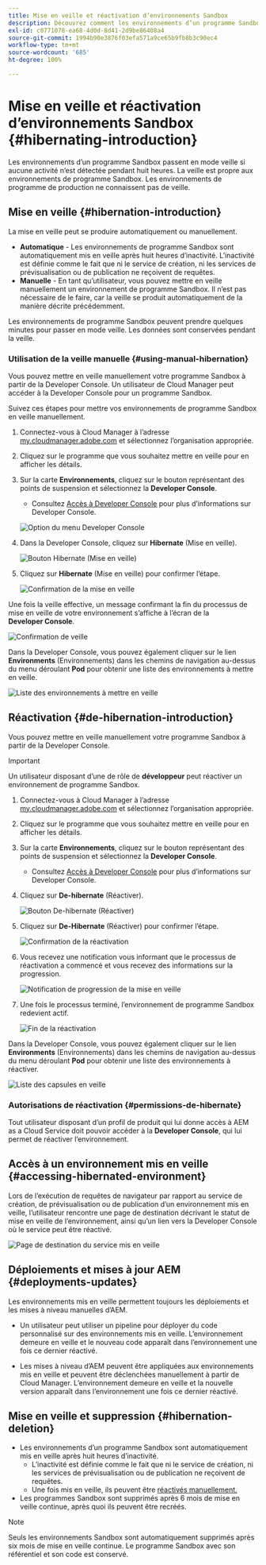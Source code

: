 ```yaml
---
title: Mise en veille et réactivation d’environnements Sandbox
description: Découvrez comment les environnements d’un programme Sandbox passent automatiquement en mode veille et comment les réactiver.
exl-id: c0771078-ea68-4d0d-8d41-2d9be86408a4
source-git-commit: 1994b90e3876f03efa571a9ce65b9fb8b3c90ec4
workflow-type: tm+mt
source-wordcount: '685'
ht-degree: 100%

---
```



# Mise en veille et réactivation d’environnements Sandbox {#hibernating-introduction}

Les environnements d’un programme Sandbox passent en mode veille si aucune activité n’est détectée pendant huit heures. La veille est propre aux environnements de programme Sandbox. Les environnements de programme de production ne connaissent pas de veille.

## Mise en veille {#hibernation-introduction}

La mise en veille peut se produire automatiquement ou manuellement.

* **Automatique** - Les environnements de programme Sandbox sont automatiquement mis en veille après huit heures d’inactivité. L’inactivité est définie comme le fait que ni le service de création, ni les services de prévisualisation ou de publication ne reçoivent de requêtes.
* **Manuelle** - En tant qu’utilisateur, vous pouvez mettre en veille manuellement un environnement de programme Sandbox. Il n’est pas nécessaire de le faire, car la veille se produit automatiquement de la manière décrite précédemment.

Les environnements de programme Sandbox peuvent prendre quelques minutes pour passer en mode veille. Les données sont conservées pendant la veille.

### Utilisation de la veille manuelle {#using-manual-hibernation}

Vous pouvez mettre en veille manuellement votre programme Sandbox à partir de la Developer Console. Un utilisateur de Cloud Manager peut accéder à la Developer Console pour un programme Sandbox.

Suivez ces étapes pour mettre vos environnements de programme Sandbox en veille manuellement.

1. Connectez-vous à Cloud Manager à l’adresse [my.cloudmanager.adobe.com](https://my.cloudmanager.adobe.com/) et sélectionnez l’organisation appropriée.

1. Cliquez sur le programme que vous souhaitez mettre en veille pour en afficher les détails.

1. Sur la carte **Environnements**, cliquez sur le bouton représentant des points de suspension et sélectionnez la **Developer Console**.

   * Consultez [Accès à Developer Console](/help/implementing/cloud-manager/manage-environments.md#accessing-developer-console) pour plus d’informations sur Developer Console.

   ![Option du menu Developer Console](assets/developer-console-menu-option.png)

1. Dans la Developer Console, cliquez sur **Hibernate** (Mise en veille).

   ![Bouton Hibernate](assets/hibernate-1.png) (Mise en veille)

1. Cliquez sur **Hibernate** (Mise en veille) pour confirmer l’étape.

   ![Confirmation de la mise en veille](assets/hibernate-2.png)

Une fois la veille effective, un message confirmant la fin du processus de mise en veille de votre environnement s’affiche à l’écran de la **Developer Console**.

![Confirmation de veille](assets/hibernate-4.png)

Dans la Developer Console, vous pouvez également cliquer sur le lien **Environments** (Environnements) dans les chemins de navigation au-dessus du menu déroulant **Pod** pour obtenir une liste des environnements à mettre en veille.

![Liste des environnements à mettre en veille](assets/hibernate-1b.png)

## Réactivation {#de-hibernation-introduction}

Vous pouvez mettre en veille manuellement votre programme Sandbox à partir de la Developer Console.

>[!IMPORTANT]
>
>Un utilisateur disposant d’une de rôle de **développeur** peut réactiver un environnement de programme Sandbox.

1. Connectez-vous à Cloud Manager à l’adresse [my.cloudmanager.adobe.com](https://my.cloudmanager.adobe.com/) et sélectionnez l’organisation appropriée.

1. Cliquez sur le programme que vous souhaitez mettre en veille pour en afficher les détails.

1. Sur la carte **Environnements**, cliquez sur le bouton représentant des points de suspension et sélectionnez la **Developer Console**.

   * Consultez [Accès à Developer Console](/help/implementing/cloud-manager/manage-environments.md#accessing-developer-console) pour plus d’informations sur Developer Console.

1. Cliquez sur **De-hibernate** (Réactiver).

   ![Bouton De-hibernate](assets/de-hibernation-img1.png) (Réactiver)

1. Cliquez sur **De-Hibernate** (Réactiver) pour confirmer l’étape.

   ![Confirmation de la réactivation](assets/de-hibernation-img2.png)

1. Vous recevez une notification vous informant que le processus de réactivation a commencé et vous recevez des informations sur la progression.

   ![Notification de progression de la mise en veille](assets/de-hibernation-img3.png)

1. Une fois le processus terminé, l’environnement de programme Sandbox redevient actif.

   ![Fin de la réactivation](assets/de-hibernation-img4.png)


Dans la Developer Console, vous pouvez également cliquer sur le lien **Environments** (Environnements) dans les chemins de navigation au-dessus du menu déroulant **Pod** pour obtenir une liste des environnements à réactiver.

![Liste des capsules en veille](assets/de-hibernate-1b.png)

### Autorisations de réactivation {#permissions-de-hibernate}

Tout utilisateur disposant d’un profil de produit qui lui donne accès à AEM as a Cloud Service doit pouvoir accéder à la **Developer Console**, qui lui permet de réactiver l’environnement.

## Accès à un environnement mis en veille {#accessing-hibernated-environment}

Lors de l’exécution de requêtes de navigateur par rapport au service de création, de prévisualisation ou de publication d’un environnement mis en veille, l’utilisateur rencontre une page de destination décrivant le statut de mise en veille de l’environnement, ainsi qu’un lien vers la Developer Console où le service peut être réactivé.

![Page de destination du service mis en veille](assets/de-hibernation-img5.png)

## Déploiements et mises à jour AEM {#deployments-updates}

Les environnements mis en veille permettent toujours les déploiements et les mises à niveau manuelles d’AEM.

* Un utilisateur peut utiliser un pipeline pour déployer du code personnalisé sur des environnements mis en veille. L’environnement demeure en veille et le nouveau code apparaît dans l’environnement une fois ce dernier réactivé.

* Les mises à niveau d’AEM peuvent être appliquées aux environnements mis en veille et peuvent être déclenchées manuellement à partir de Cloud Manager. L’environnement demeure en veille et la nouvelle version apparaît dans l’environnement une fois ce dernier réactivé.

## Mise en veille et suppression {#hibernation-deletion}

* Les environnements d’un programme Sandbox sont automatiquement mis en veille après huit heures d’inactivité.
   * L’inactivité est définie comme le fait que ni le service de création, ni les services de prévisualisation ou de publication ne reçoivent de requêtes.
   * Une fois mis en veille, ils peuvent être [réactivés manuellement.](#de-hibernation-introduction)
* Les programmes Sandbox sont supprimés après 6 mois de mise en veille continue, après quoi ils peuvent être recréés.

>[!NOTE]
>
>Seuls les environnements Sandbox sont automatiquement supprimés après six mois de mise en veille continue. Le programme Sandbox avec son référentiel et son code est conservé.

